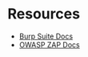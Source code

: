 # Resources

- [Burp Suite Docs](https://portswigger.net/burp/documentation)
- [OWASP ZAP Docs](https://www.zaproxy.org/docs/)
